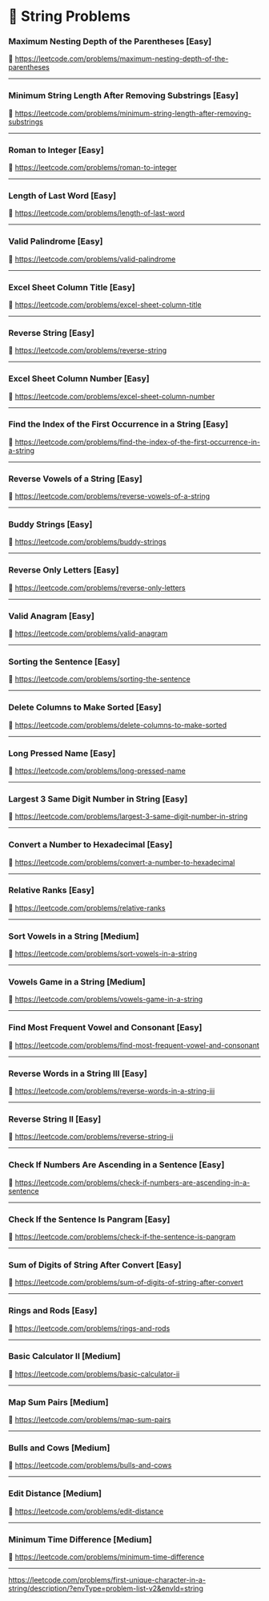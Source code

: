 # 🔗 String Problems

### Maximum Nesting Depth of the Parentheses [Easy]

🔗 https://leetcode.com/problems/maximum-nesting-depth-of-the-parentheses

---

### Minimum String Length After Removing Substrings [Easy]

🔗 https://leetcode.com/problems/minimum-string-length-after-removing-substrings

---

### Roman to Integer [Easy]

🔗 https://leetcode.com/problems/roman-to-integer

---

### Length of Last Word [Easy]

🔗 https://leetcode.com/problems/length-of-last-word

---

### Valid Palindrome [Easy]

🔗 https://leetcode.com/problems/valid-palindrome

---

### Excel Sheet Column Title [Easy]

🔗 https://leetcode.com/problems/excel-sheet-column-title

---

### Reverse String [Easy]

🔗 https://leetcode.com/problems/reverse-string

---

### Excel Sheet Column Number [Easy]

🔗 https://leetcode.com/problems/excel-sheet-column-number

---

### Find the Index of the First Occurrence in a String [Easy]

🔗 https://leetcode.com/problems/find-the-index-of-the-first-occurrence-in-a-string

---

### Reverse Vowels of a String [Easy]

🔗 https://leetcode.com/problems/reverse-vowels-of-a-string

---

### Buddy Strings [Easy]

🔗 https://leetcode.com/problems/buddy-strings

---

### Reverse Only Letters [Easy]

🔗 https://leetcode.com/problems/reverse-only-letters

---

### Valid Anagram [Easy]

🔗 https://leetcode.com/problems/valid-anagram

---

### Sorting the Sentence [Easy]

🔗 https://leetcode.com/problems/sorting-the-sentence

---

### Delete Columns to Make Sorted [Easy]

🔗 https://leetcode.com/problems/delete-columns-to-make-sorted

---

### Long Pressed Name [Easy]

🔗 https://leetcode.com/problems/long-pressed-name

---

### Largest 3 Same Digit Number in String [Easy]

🔗 https://leetcode.com/problems/largest-3-same-digit-number-in-string

---

### Convert a Number to Hexadecimal [Easy]

🔗 https://leetcode.com/problems/convert-a-number-to-hexadecimal

---

### Relative Ranks [Easy]

🔗 https://leetcode.com/problems/relative-ranks

---

### Sort Vowels in a String [Medium]

🔗 https://leetcode.com/problems/sort-vowels-in-a-string

---

### Vowels Game in a String [Medium]

🔗 https://leetcode.com/problems/vowels-game-in-a-string

---

### Find Most Frequent Vowel and Consonant [Easy]

🔗 https://leetcode.com/problems/find-most-frequent-vowel-and-consonant

---

### Reverse Words in a String III [Easy]

🔗 https://leetcode.com/problems/reverse-words-in-a-string-iii

---

### Reverse String II [Easy]

🔗 https://leetcode.com/problems/reverse-string-ii

---

### Check If Numbers Are Ascending in a Sentence [Easy]

🔗 https://leetcode.com/problems/check-if-numbers-are-ascending-in-a-sentence

---

### Check If the Sentence Is Pangram [Easy]

🔗 https://leetcode.com/problems/check-if-the-sentence-is-pangram

---

### Sum of Digits of String After Convert [Easy]

🔗 https://leetcode.com/problems/sum-of-digits-of-string-after-convert

---

### Rings and Rods [Easy]

🔗 https://leetcode.com/problems/rings-and-rods

---

### Basic Calculator II [Medium]

🔗 https://leetcode.com/problems/basic-calculator-ii

---

### Map Sum Pairs [Medium]

🔗 https://leetcode.com/problems/map-sum-pairs

---

### Bulls and Cows [Medium]

🔗 https://leetcode.com/problems/bulls-and-cows

---

### Edit Distance [Medium]

🔗 https://leetcode.com/problems/edit-distance

---

### Minimum Time Difference [Medium]

🔗 https://leetcode.com/problems/minimum-time-difference

---

https://leetcode.com/problems/first-unique-character-in-a-string/description/?envType=problem-list-v2&envId=string
